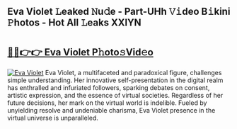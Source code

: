 ## Eva Violet 𝙻eaked 𝙽u𝚍e - Part-UHh 𝚅𝚒deo B𝚒kini 𝙿hotos - Hot All 𝙻eaks XXlYN

# <h2><a href="http://ld6qh03.urlbe.top/?page=Eva+Violet">🔗🔗👉👉 Eva Violet P𝚑oto𝚜Vid𝚎o</a></h2>

[![Eva Violet](https://i.imgur.com/eBuTRDB.gif)](http://ld6qh03.urlbe.top/?page=Eva+Violet)
Eva Violet, a multifaceted and paradoxical figure, challenges simple understanding. Her innovative self-presentation in the digital realm has enthralled and infuriated followers, sparking debates on consent, artistic expression, and the essence of virtual societies. Regardless of her future decisions, her mark on the virtual world is indelible. Fueled by unyielding resolve and undeniable charisma, Eva Violet presence in the virtual universe is unparalleled.
